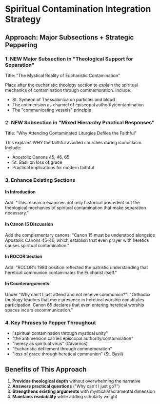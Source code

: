 # Spiritual Contamination Integration Strategy

## Approach: Major Subsections + Strategic Peppering

### 1. **NEW Major Subsection in "Theological Support for Separation"**
Title: "The Mystical Reality of Eucharistic Contamination"

Place after the eucharistic theology section to explain the spiritual mechanics of contamination through commemoration. Include:
- St. Symeon of Thessalonica on particles and blood
- The antimension as channel of episcopal authority/contamination
- The "communicating vessels" principle

### 2. **NEW Subsection in "Mixed Hierarchy Practical Responses"**
Title: "Why Attending Contaminated Liturgies Defiles the Faithful"

This explains WHY the faithful avoided churches during iconoclasm. Include:
- Apostolic Canons 45, 46, 65
- St. Basil on loss of grace
- Practical implications for modern faithful

### 3. **Enhance Existing Sections**

#### In Introduction
Add: "This research examines not only historical precedent but the theological mechanics of spiritual contamination that make separation necessary."

#### In Canon 15 Discussion
Add the complementary canons: "Canon 15 must be understood alongside Apostolic Canons 45-46, which establish that even prayer with heretics causes spiritual contamination."

#### In ROCOR Section
Add: "ROCOR's 1983 position reflected the patristic understanding that heretical communion contaminates the Eucharist itself."

#### In Counterarguments
Under "Why can't I just attend and not receive communion?":
"Orthodox theology teaches that mere presence in heretical worship constitutes participation. Canon 65 declares that even entering heretical worship spaces incurs excommunication."

### 4. **Key Phrases to Pepper Throughout**

- "spiritual contamination through mystical unity"
- "the antimension carries episcopal authority/contamination"
- "heresy as spiritual virus" (Cavarnos)
- "Eucharistic defilement through commemoration"
- "loss of grace through heretical communion" (St. Basil)

## Benefits of This Approach

1. **Provides theological depth** without overwhelming the narrative
2. **Answers practical questions** ("Why can't I just go?")
3. **Strengthens existing arguments** with mystical/sacramental dimension
4. **Maintains readability** while adding scholarly weight